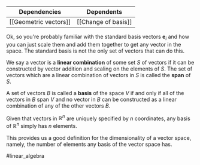 Dependencies | Dependents
------------ | ------------
[[Geometric vectors]] | [[Change of basis]]

Ok, so you're probably familiar with the standard basis vectors $\mathbf{e}_i$ and how you can just scale them and add them together to get any vector in the space. The standard basis is not the only set of vectors that can do this.

We say a vector is a **linear combination** of some set $S$ of vectors if it can be constructed by vector addition and scaling on the elements of $S$. The set of vectors which are a linear combination of vectors in $S$ is called the **span** of $S$.

A set of vectors $B$ is called a **basis** of the space $V$ if and only if all of the vectors in $B$ span $V$ and no vector in $B$ can be constructed as a linear combination of any of the other vectors $B$.

Given that vectors in $\mathbb{R}^n$ are uniquely specified by $n$ coordinates, any basis of $\mathbb{R}^n$ simply has $n$ elements.

This provides us a good definition for the dimensionality of a vector space, namely, the number of elements any basis of the vector space has.

#linear_algebra